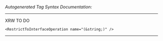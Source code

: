 _Autogenerated Tag Syntax Documentation:_

---
XRW TO DO

```
<RestrictToInterfaceOperation name="(&string;)" />
```



---
